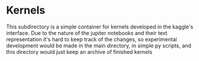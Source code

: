 # Kernels
This subdirectory is a simple container for kernels developed in the kaggle's interface. Due to the nature of the jupiter notebooks and their text representation it's hard to keep track of the changes, so experimental development would be made in the main directory, in simple py scripts, and this directory would just keep an archive of finished kernels
